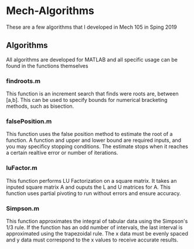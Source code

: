 # Mech-Algorithms
These are a few algorithms that I developed in Mech 105 in Sping 2019
## Algorithms
All algorithms are developed for MATLAB and all specific usage can be found in the functions themselves
### findroots.m
This function is an increment search that finds were roots are, between [a,b]. This can be used to specify bounds for numerical bracketing methods, such as bisection.
### falsePosition.m
This function uses the false position method to estimate the root of a function. A function and upper and lower bound are required inputs, and you may specificy stopping conditions. The estimate stops when it reaches a certain realtive error or number of iterations.
### luFactor.m
This function performs LU Factorization on a square matrix. It takes an inputed square matrix A and ouputs the L and U matrices for A. This function uses partial pivoting to run without errors and ensure accuracy.
### Simpson.m
This function approximates the integral of tabular data using the Simpson's 1/3 rule. If the function has an odd number of intervals, the last interval is approximated using the trapezoidal rule. The x data must be evenly spaced and y data must correspond to the x values to receive accurate results.
